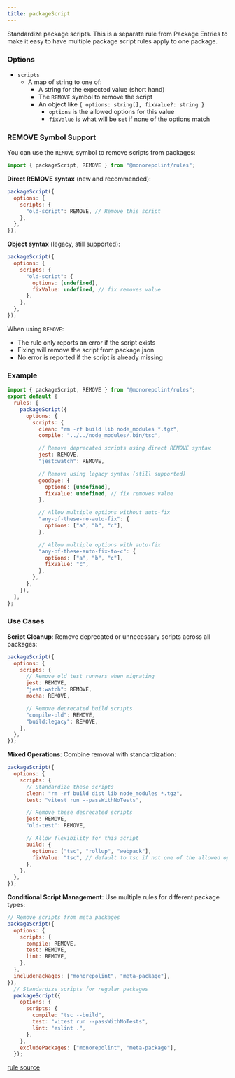 ```yaml
---
title: packageScript
---
```


Standardize package scripts. This is a separate rule from Package Entries to make it easy to have multiple package script rules apply to one package.

### Options

- `scripts`
  - A map of string to one of:
    - A string for the expected value (short hand)
    - The `REMOVE` symbol to remove the script
    - An object like `{ options: string[], fixValue?: string }`
      - `options` is the allowed options for this value
      - `fixValue` is what will be set if none of the options match

### REMOVE Symbol Support

You can use the `REMOVE` symbol to remove scripts from packages:

```js
import { packageScript, REMOVE } from "@monorepolint/rules";
```

**Direct REMOVE syntax** (new and recommended):

```js
packageScript({
  options: {
    scripts: {
      "old-script": REMOVE, // Remove this script
    },
  },
});
```

**Object syntax** (legacy, still supported):

```js
packageScript({
  options: {
    scripts: {
      "old-script": {
        options: [undefined],
        fixValue: undefined, // fix removes value
      },
    },
  },
});
```

When using `REMOVE`:

- The rule only reports an error if the script exists
- Fixing will remove the script from package.json
- No error is reported if the script is already missing

### Example

```javascript
import { packageScript, REMOVE } from "@monorepolint/rules";
export default {
  rules: [
    packageScript({
      options: {
        scripts: {
          clean: "rm -rf build lib node_modules *.tgz",
          compile: "../../node_modules/.bin/tsc",

          // Remove deprecated scripts using direct REMOVE syntax
          jest: REMOVE,
          "jest:watch": REMOVE,

          // Remove using legacy syntax (still supported)
          goodbye: {
            options: [undefined],
            fixValue: undefined, // fix removes value
          },

          // Allow multiple options without auto-fix
          "any-of-these-no-auto-fix": {
            options: ["a", "b", "c"],
          },

          // Allow multiple options with auto-fix
          "any-of-these-auto-fix-to-c": {
            options: ["a", "b", "c"],
            fixValue: "c",
          },
        },
      },
    }),
  ],
};
```

### Use Cases

**Script Cleanup**: Remove deprecated or unnecessary scripts across all packages:

```js
packageScript({
  options: {
    scripts: {
      // Remove old test runners when migrating
      jest: REMOVE,
      "jest:watch": REMOVE,
      mocha: REMOVE,

      // Remove deprecated build scripts
      "compile-old": REMOVE,
      "build:legacy": REMOVE,
    },
  },
});
```

**Mixed Operations**: Combine removal with standardization:

```js
packageScript({
  options: {
    scripts: {
      // Standardize these scripts
      clean: "rm -rf build dist lib node_modules *.tgz",
      test: "vitest run --passWithNoTests",

      // Remove these deprecated scripts
      jest: REMOVE,
      "old-test": REMOVE,

      // Allow flexibility for this script
      build: {
        options: ["tsc", "rollup", "webpack"],
        fixValue: "tsc", // default to tsc if not one of the allowed options
      },
    },
  },
});
```

**Conditional Script Management**: Use multiple rules for different package types:

```js
// Remove scripts from meta packages
packageScript({
  options: {
    scripts: {
      compile: REMOVE,
      test: REMOVE,
      lint: REMOVE,
    },
  },
  includePackages: ["monorepolint", "meta-package"],
}),
  // Standardize scripts for regular packages
  packageScript({
    options: {
      scripts: {
        compile: "tsc --build",
        test: "vitest run --passWithNoTests",
        lint: "eslint .",
      },
    },
    excludePackages: ["monorepolint", "meta-package"],
  });
```

[rule source](https://github.com/monorepolint/monorepolint/blob/main/packages/rules/src/packageScript.ts)
